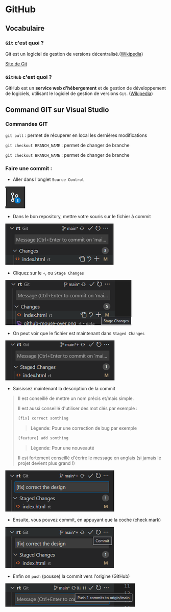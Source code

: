 <!--
Created by Its-Just-Nans - https://github.com/Its-Just-Nans
Copyright Its-Just-Nans
--->

# GitHub

## Vocabulaire

### `Git` c'est quoi ?

Git est un logiciel de gestion de versions décentralisé.([Wikipedia](https://fr.wikipedia.org/wiki/Git))

[Site de Git](https://git-scm.com/)


### `GitHub` c'est quoi ?

GitHub est un **service web d'hébergement** et de gestion de développement de logiciels, utilisant le logiciel de gestion de versions `Git`. ([Wikipedia](https://fr.wikipedia.org/wiki/GitHub))

## Command GIT sur Visual Studio

### Commandes GIT

`git pull` : permet de récuperer en local les dernières modifications

`git checkout BRANCH_NAME` : permet de changer de branche

`git checkout BRANCH_NAME` : permet de changer de branche

### Faire une commit :

- Aller dans l'onglet `Source Control`

![Source Control](./data/github-source_control.png)

- Dans le bon repository, mettre votre souris sur le fichier à commit

![Source Control](./data/github-mouse-over.png)

- Cliquez sur le `+`, ou `Stage Changes`

![Source Control](./data/github-stage-changes.png)

- On peut voir que le fichier est maintenant dans `Staged Changes`

![Source Control](./data/github-staged-changes.png)

- Saisissez maintenant la description de la commit

>Il est conseillé de mettre un nom précis et/mais simple.
>
>Il est aussi conseillé d'utiliser des mot clés par exemple :
>
>```txt
>[fix] correct somthing
>```
>> Légende:
>> Pour une correction de bug par exemple
>
>```txt
>[feature] add somthing
>```
>> Légende:
>> Pour une nouveauté
>
>Il est fortement conseillé d'écrire le message en anglais (si jamais le projet devient plus grand !)

![Source Control](./data/github-message.png)

- Ensuite, vous pouvez commit, en appuyant que la coche (check mark)

![Source Control](./data/github-commit.png)

- Enfin on `push` (pousse) la commit vers l'origine (GitHub)

![Source Control](./data/github-push.png)